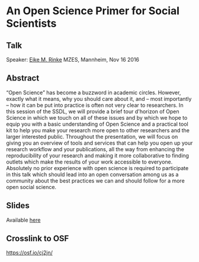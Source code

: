 # An Open Science Primer for Social Scientists

## Talk
Speaker: [Eike M. Rinke](http://mkw.uni-mannheim.de/prof_dr_hartmut_wessler/dr_eike_rinke/)
MZES, Mannheim, Nov 16 2016

## Abstract
“Open Science” has become a buzzword in academic circles. However, exactly what it means, why you should care about it, and – most importantly – how it can be put into practice is often not very clear to researchers. In this session of the SSDL, we will provide a brief tour d'horizon of Open Science in which we touch on all of these issues and by which we hope to equip you with a basic understanding of Open Science and a practical tool kit to help you make your research more open to other researchers and the larger interested public. Throughout the presentation, we will focus on giving you an overview of tools and services that can help you open up your research workflow and your publications, all the way from enhancing the reproducibility of your research and making it more collaborative to finding outlets which make the results of your work accessible to everyone. Absolutely no prior experience with open science is required to participate in this talk which should lead into an open conversation among us as a community about the best practices we can and should follow for a more open social science.

## Slides
Available [here](https://github.com/SocialScienceDataLab/Open-Science-Primer/blob/master/MZES-SSDL_OpenScience_161116.pdf)

## Crosslink to OSF
https://osf.io/cj2jn/
